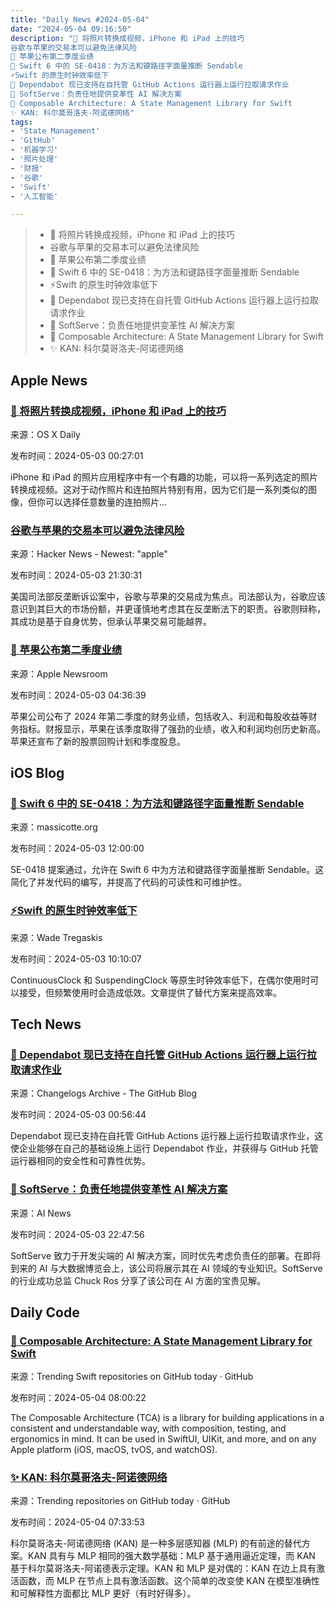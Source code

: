 ```yaml
---
title: "Daily News #2024-05-04"
date: "2024-05-04 09:16:50"
description: "📸 将照片转换成视频，iPhone 和 iPad 上的技巧
谷歌与苹果的交易本可以避免法律风险
🍎 苹果公布第二季度业绩
🎉 Swift 6 中的 SE-0418：为方法和键路径字面量推断 Sendable
⚡️Swift 的原生时钟效率低下
🎉 Dependabot 现已支持在自托管 GitHub Actions 运行器上运行拉取请求作业
🚀 SoftServe：负责任地提供变革性 AI 解决方案
🌟 Composable Architecture: A State Management Library for Swift
✨ KAN: 科尔莫哥洛夫-阿诺德网络"
tags: 
- 'State Management'
- 'GitHub'
- '机器学习'
- '照片处理'
- '财报'
- '谷歌'
- 'Swift'
- '人工智能'

---
```


> - 📸 将照片转换成视频，iPhone 和 iPad 上的技巧
> - 谷歌与苹果的交易本可以避免法律风险
> - 🍎 苹果公布第二季度业绩
> - 🎉 Swift 6 中的 SE-0418：为方法和键路径字面量推断 Sendable
> - ⚡️Swift 的原生时钟效率低下
> - 🎉 Dependabot 现已支持在自托管 GitHub Actions 运行器上运行拉取请求作业
> - 🚀 SoftServe：负责任地提供变革性 AI 解决方案
> - 🌟 Composable Architecture: A State Management Library for Swift
> - ✨ KAN: 科尔莫哥洛夫-阿诺德网络

## Apple News

### [📸 将照片转换成视频，iPhone 和 iPad 上的技巧](https://osxdaily.com/2024/05/02/convert-photos-to-videos-iphone-ipad/)

来源：OS X Daily

发布时间：2024-05-03 00:27:01

iPhone 和 iPad 的照片应用程序中有一个有趣的功能，可以将一系列选定的照片转换成视频。这对于动作照片和连拍照片特别有用，因为它们是一系列类似的图像，但你可以选择任意数量的连拍照片...

### [谷歌与苹果的交易本可以避免法律风险](https://arstechnica.com/tech-policy/2024/05/doj-explains-how-google-apple-deal-should-have-been-done-to-avoid-legal-peril/)

来源：Hacker News - Newest: "apple"

发布时间：2024-05-03 21:30:31

美国司法部反垄断诉讼案中，谷歌与苹果的交易成为焦点。司法部认为，谷歌应该意识到其巨大的市场份额，并更谨慎地考虑其在反垄断法下的职责。谷歌则辩称，其成功是基于自身优势，但承认苹果交易可能越界。

### [🍎 苹果公布第二季度业绩](https://www.apple.com/newsroom/2024/05/apple-reports-second-quarter-results/)

来源：Apple Newsroom

发布时间：2024-05-03 04:36:39

苹果公司公布了 2024 年第二季度的财务业绩，包括收入、利润和每股收益等财务指标。财报显示，苹果在该季度取得了强劲的业绩，收入和利润均创历史新高。苹果还宣布了新的股票回购计划和季度股息。

## iOS Blog

### [🎉 Swift 6 中的 SE-0418：为方法和键路径字面量推断 Sendable](https://massicotte.org/concurrency-swift-6-se-0418)

来源：massicotte.org

发布时间：2024-05-03 12:00:00

SE-0418 提案通过，允许在 Swift 6 中为方法和键路径字面量推断 Sendable。这简化了并发代码的编写，并提高了代码的可读性和可维护性。

### [⚡️Swift 的原生时钟效率低下](https://wadetregaskis.com/swifts-native-clocks-are-very-inefficient/)

来源：Wade Tregaskis

发布时间：2024-05-03 10:10:07

ContinuousClock 和 SuspendingClock 等原生时钟效率低下，在偶尔使用时可以接受，但频繁使用时会造成低效。文章提供了替代方案来提高效率。

## Tech News

### [🎉 Dependabot 现已支持在自托管 GitHub Actions 运行器上运行拉取请求作业](https://github.blog/changelog/2024-05-02-dependabot-pull-requests-jobs-are-now-available-to-run-on-self-hosted-actions-runners)

来源：Changelogs Archive - The GitHub Blog

发布时间：2024-05-03 00:56:44

Dependabot 现已支持在自托管 GitHub Actions 运行器上运行拉取请求作业，这使企业能够在自己的基础设施上运行 Dependabot 作业，并获得与 GitHub 托管运行器相同的安全性和可靠性优势。

### [🚀 SoftServe：负责任地提供变革性 AI 解决方案](https://www.artificialintelligence-news.com/2024/05/03/chuck-ros-softserve-delivering-transformative-ai-solutions-responsibly/)

来源：AI News

发布时间：2024-05-03 22:47:56

SoftServe 致力于开发尖端的 AI 解决方案，同时优先考虑负责任的部署。在即将到来的 AI 与大数据博览会上，该公司将展示其在 AI 领域的专业知识。SoftServe 的行业成功总监 Chuck Ros 分享了该公司在 AI 方面的宝贵见解。

## Daily Code

### [🌟 Composable Architecture: A State Management Library for Swift](https://github.com/pointfreeco/swift-composable-architecture)

来源：Trending Swift repositories on GitHub today · GitHub

发布时间：2024-05-04 08:00:22

The Composable Architecture (TCA) is a library for building applications in a consistent and understandable way, with composition, testing, and ergonomics in mind. It can be used in SwiftUI, UIKit, and more, and on any Apple platform (iOS, macOS, tvOS, and watchOS).

### [✨ KAN: 科尔莫哥洛夫-阿诺德网络](https://github.com/KindXiaoming/pykan)

来源：Trending repositories on GitHub today · GitHub

发布时间：2024-05-04 07:33:53

科尔莫哥洛夫-阿诺德网络 (KAN) 是一种多层感知器 (MLP) 的有前途的替代方案。KAN 具有与 MLP 相同的强大数学基础：MLP 基于通用逼近定理，而 KAN 基于科尔莫哥洛夫-阿诺德表示定理。KAN 和 MLP 是对偶的：KAN 在边上具有激活函数，而 MLP 在节点上具有激活函数。这个简单的改变使 KAN 在模型准确性和可解释性方面都比 MLP 更好（有时好得多）。
